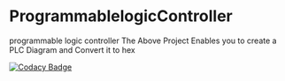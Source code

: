 
# ProgrammablelogicController
programmable logic controller
The Above Project Enables you to create a PLC Diagram and Convert it to hex

 [![Codacy Badge](https://api.codacy.com/project/badge/Grade/15e735be14534c7a85728085dd701cce)](https://www.codacy.com/app/sharmapuneet1510/ProgrammablelogicController?utm_source=github.com&amp;utm_medium=referral&amp;utm_content=GrandViewTech/ProgrammablelogicController&amp;utm_campaign=Badge_Grade)
